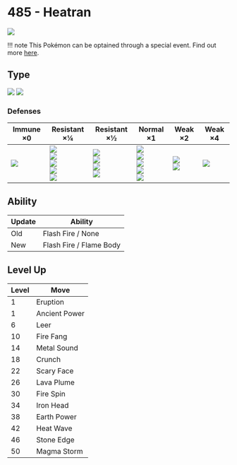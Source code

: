 # 485 - Heatran
![][485]

!!! note
    This Pokémon can be optained through a special event. Find out more [here](../../special_events/#heatran).

## Type

![][fire]  ![][steel]

### Defenses

Immune ×0       | Resistant ×¼                                                           | Resistant ×½                                                     | Normal ×1                                                                  | Weak ×2                          | Weak ×4         | 
---             | ---                                                                    | ---                                                              | ---                                                                        | ---                              | ---             | 
![][poison]<br> | ![][bug]<br> ![][steel]<br> ![][grass]<br> ![][ice]<br> ![][fairy]<br> | ![][normal]<br> ![][flying]<br> ![][psychic]<br> ![][dragon]<br> | ![][rock]<br> ![][ghost]<br> ![][fire]<br> ![][electric]<br> ![][dark]<br> | ![][fighting]<br> ![][water]<br> | ![][ground]<br> | 

## Ability

Update | Ability                 | 
---    | ---                     | 
Old    | Flash Fire / None       | 
New    | Flash Fire / Flame Body | 

## Level Up

Level | Move          | 
---   | ---           | 
1     | Eruption      | 
1     | Ancient Power | 
6     | Leer          | 
10    | Fire Fang     | 
14    | Metal Sound   | 
18    | Crunch        | 
22    | Scary Face    | 
26    | Lava Plume    | 
30    | Fire Spin     | 
34    | Iron Head     | 
38    | Earth Power   | 
42    | Heat Wave     | 
46    | Stone Edge    | 
50    | Magma Storm   | 

[485]: ../img/pokemon/485.png
[normal]: ../img/types/normal.png
[fire]: ../img/types/fire.png
[fighting]: ../img/types/fighting.png
[water]: ../img/types/water.png
[flying]: ../img/types/flying.png
[grass]: ../img/types/grass.png
[poison]: ../img/types/poison.png
[electric]: ../img/types/electric.png
[ground]: ../img/types/ground.png
[psychic]: ../img/types/psychic.png
[rock]: ../img/types/rock.png
[ice]: ../img/types/ice.png
[bug]: ../img/types/bug.png
[dragon]: ../img/types/dragon.png
[ghost]: ../img/types/ghost.png
[dark]: ../img/types/dark.png
[steel]: ../img/types/steel.png
[fairy]: ../img/types/fairy.png
